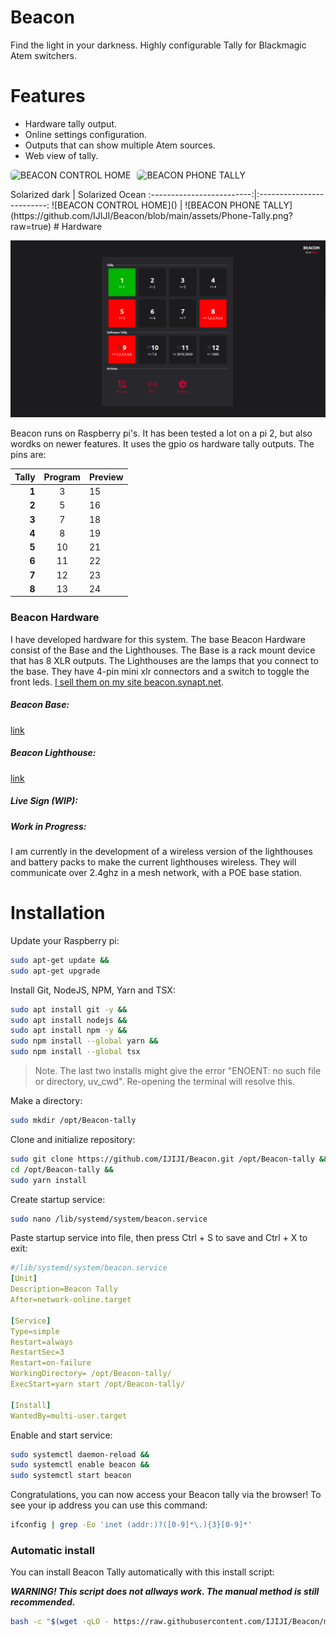 # Beacon

Find the light in your darkness. Highly configurable Tally for Blackmagic Atem switchers.

# Features

* Hardware tally output.
* Online settings configuration.
* Outputs that can show multiple Atem sources.
* Web view of tally.

<p float="left" style="width:100%; box-sizing: border-box; display: flex; gap: 10px; flex-wrap: nowrap">
  <img style="border-radius: 5px" alt="BEACON CONTROL HOME" src="" />
  <img style="border-radius: 5px" alt="BEACON PHONE TALLY" src="" /> 
</p>
Solarized dark             |  Solarized Ocean
:-------------------------:|:-------------------------:
![BEACON CONTROL HOME]()  |  ![BEACON PHONE TALLY](https://github.com/IJIJI/Beacon/blob/main/assets/Phone-Tally.png?raw=true)
# Hardware

![BEACON CONTROLHOME](https://github.com/IJIJI/Beacon/blob/main/assets/Main-Page.png?raw=true)

Beacon runs on Raspberry pi's. It has been tested a lot on a pi 2, but also wordks on newer features. It uses the gpio os hardware tally outputs. The pins are:

|       Tally | Program | Preview |
| ----------: | :-----: | ------- |
| **1** |    3    | 15      |
| **2** |    5    | 16      |
| **3** |    7    | 18      |
| **4** |    8    | 19      |
| **5** |   10   | 21      |
| **6** |   11   | 22      |
| **7** |   12   | 23      |
| **8** |   13   | 24      |

### Beacon Hardware

I have developed hardware for this system. The base Beacon Hardware consist of the Base and the Lighthouses. The Base is a rack mount device that has 8 XLR outputs. The Lighthouses are the lamps that you connect to the base. They have 4-pin mini xlr connectors and a switch to toggle the front leds. [I sell them on my site beacon.synapt.net](https://beacon.synapt.net/).

##### Beacon Base:

[link]()

##### Beacon Lighthouse:

[link]()

##### Live Sign (WIP):

##### Work in Progress:

I am currently in the development of a wireless version of the lighthouses and battery packs to make the current lighthouses wireless. They will communicate over 2.4ghz in a mesh network, with a POE base station.

# Installation

Update your Raspberry pi:

```bash
sudo apt-get update &&
sudo apt-get upgrade
```

Install Git, NodeJS, NPM, Yarn and TSX:

```bash
sudo apt install git -y &&
sudo apt install nodejs &&
sudo apt install npm -y &&
sudo npm install --global yarn &&
sudo npm install --global tsx
```

> Note. The last two installs might give the error "ENOENT: no such file or directory, uv_cwd". Re-opening the terminal will resolve this.

Make a directory:

```bash
sudo mkdir /opt/Beacon-tally
```

Clone and initialize repository:

```bash
sudo git clone https://github.com/IJIJI/Beacon.git /opt/Beacon-tally &&
cd /opt/Beacon-tally &&
sudo yarn install
```

Create startup service:

```bash
sudo nano /lib/systemd/system/beacon.service
```

Paste startup service into file, then press Ctrl + S to save and Ctrl + X to exit:

```yaml
#/lib/systemd/system/beacon.service
[Unit]
Description=Beacon Tally
After=network-online.target

[Service]
Type=simple
Restart=always
RestartSec=3
Restart=on-failure
WorkingDirectory= /opt/Beacon-tally/
ExecStart=yarn start /opt/Beacon-tally/

[Install]
WantedBy=multi-user.target
```

Enable and start service:

```bash
sudo systemctl daemon-reload &&
sudo systemctl enable beacon &&
sudo systemctl start beacon
```

Congratulations, you can now access your Beacon tally via the browser! To see your ip address you can use this command:

```bash
ifconfig | grep -Eo 'inet (addr:)?([0-9]*\.){3}[0-9]*'
```

### Automatic install

You can install Beacon Tally automatically with this install script:

***WARNING! This script does not allways work. The manual method is still recommended.***

```bash
bash -c "$(wget -qLO - https://raw.githubusercontent.com/IJIJI/Beacon/main/install.sh)"
```
